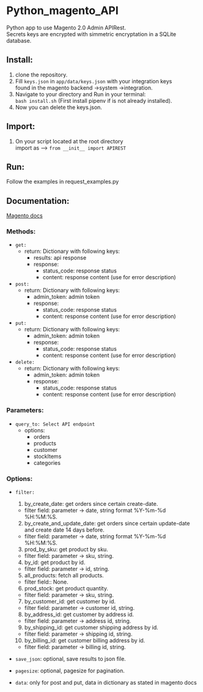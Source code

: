 # Python_magento_API
Python app to use Magento 2.0 Admin APIRest. \
Secrets keys are encrypted with simmetric encryptation in a SQLite database.

## Install:
1. clone the repository.
2. Fill `keys.json` in `app/data/keys.json` with your integration keys \
 found in the magento backend ->system ->integration.
4. Navigate to your directory and Run in your terminal: \
     `bash install.sh` (First install pipenv if is not already installed).
5. Now you can delete the keys.json.

## Import:
1. On your script located at the root directory \
      import as --> `from __init__ import APIREST`

## Run:
Follow the examples in request_examples.py

## Documentation:
[Magento docs](https://magento.redoc.ly/2.4.2-admin/) 
### Methods:
- `get:`
    - return: Dictionary with following keys:
      - results: api response
      - response:
        - status_code: response status
        - content: response content (use for error description)
- `post:`
    - return: Dictionary with following keys:
      - admin_token: admin token
      - response:
        - status_code: response status
        - content: response content (use for error description)   
- `put:`
    - return: Dictionary with following keys:
      - admin_token: admin token
      - response:
        - status_code: response status
        - content: response content (use for error description)   
- `delete:`
    - return: Dictionary with following keys:
      - admin_token: admin token
      - response:
        - status_code: response status
        - content: response content (use for error description)   
 
### Parameters:
- `query_to: Select API endpoint`
  - options:
    - orders
    - products
    - customer
    - stockItems
    - categories

### Options:
- `filter:`
  1. by_create_date: get orders since certain create-date.
    - filter field: parameter -> date, string format %Y-%m-%d %H:%M:%S.
  2. by_create_and_update_date: get orders since certain update-date and create date 14 days before.
    - filter field: parameter -> date, string format %Y-%m-%d %H:%M:%S.
  3. prod_by_sku: get product by sku.
    - filter field: parameter -> sku, string.
  4. by_id: get product by id.
    - filter field: parameter -> id, string.
  5. all_products: fetch all products.
    - filter field:: None.
  6. prod_stock: get product quantity.
    - filter field: parameter -> sku, string.
  7. by_customer_id: get customer by id.
    - filter field: parameter -> customer id, string.
  8. by_address_id: get customer by address id.
    - filter field: parameter -> address id, string.
  9. by_shipping_id: get customer shipping address by id.
    - filter field: parameter -> shipping id, string.
  10. by_billing_id: get customer billing address by id.
    - filter field: parameter -> billing id, string.

- `save_json`: optional, save results to json file.
- `pagesize`: optional, pagesize for pagination.
- `data`: only for post and put, data in dictionary as stated in magento docs
